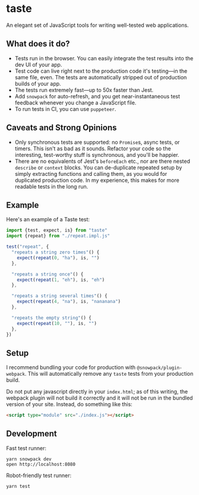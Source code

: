 # taste

An elegant set of JavaScript tools for writing well-tested
web applications.

## What does it do?

- Tests run in the browser. You can easily integrate the
  test results into the dev UI of your app.
- Test code can live right next to the production code it's
  testing—in the same file, even. The tests are
  automatically stripped out of production builds of your
  app.
- The tests run extremely fast—up to 50x faster than Jest.
- Add `snowpack` for auto-refresh, and you get
  near-instantaneous test feedback whenever you change a
  JavaScript file.
- To run tests in CI, you can use `puppeteer`.

## Caveats and Strong Opinions

- Only synchronous tests are supported: no
  `Promise`s, async tests, or timers. This isn't as bad as
  it sounds. Refactor your code so the interesting,
  test-worthy stuff is synchronous, and you'll be happier.
- There are no equivalents of Jest's `beforeEach` etc.,
  nor are there nested `describe` or `context` blocks. You
  can de-duplicate repeated setup by simply extracting
  functions and calling them, as you would for duplicated
  production code. In my experience, this makes for more
  readable tests in the long run.

## Example

Here's an example of a Taste test:

```js
import {test, expect, is} from "taste"
import {repeat} from "./repeat.impl.js"

test("repeat", {
  "repeats a string zero times"() {
    expect(repeat(0, "ha"), is, "")
  },

  "repeats a string once"() {
    expect(repeat(1, "eh"), is, "eh")
  },

  "repeats a string several times"() {
    expect(repeat(4, "na"), is, "nananana")
  },

  "repeats the empty string"() {
    expect(repeat(10, ""), is, "")
  },
})
```

## Setup

I recommend bundling your code for production with
`@snowpack/plugin-webpack`. This will automatically remove
any `taste` tests from your production build.

Do not put any javascript directly in your `index.html`;
as of this writing, the webpack plugin will not build it
correctly and it will not be run in the bundled version of
your site. Instead, do something like this:

```html
<script type="module" src="./index.js"></script>
```

## Development

Fast test runner:

```
yarn snowpack dev
open http://localhost:8080
```

Robot-friendly test runner:

```
yarn test
```

